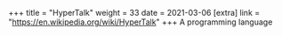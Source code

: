 +++
title = "HyperTalk"
weight = 33
date = 2021-03-06
[extra]
link = "https://en.wikipedia.org/wiki/HyperTalk"
+++
A programming language

